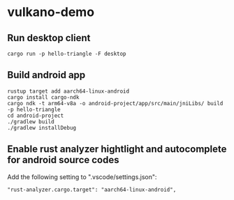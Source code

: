 # vulkano-demo

## Run desktop client

```
cargo run -p hello-triangle -F desktop
```

## Build android app

```
rustup target add aarch64-linux-android
cargo install cargo-ndk
cargo ndk -t arm64-v8a -o android-project/app/src/main/jniLibs/ build -p hello-triangle
cd android-project
./gradlew build
./gradlew installDebug
```

## Enable rust analyzer hightlight and autocomplete for android source codes

Add the following setting to ".vscode/settings.json":

```
"rust-analyzer.cargo.target": "aarch64-linux-android",
```
